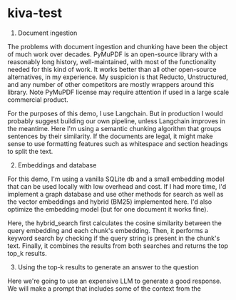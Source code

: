 # kiva-test

1. Document ingestion

The problems with document ingestion and chunking have been the object of much work over decades. PyMuPDF is an open-source library with a reasonably long history, well-maintained, with most of the functionality needed for this kind of work. It works better than all other open-source alternatives, in my experience. My suspicion is that Reducto, Unstructured, and any number of other competitors are mostly wrappers around this library. Note PyMuPDF license may require attention if used in a large scale commercial product.

For the purposes of this demo, I use Langchain. But in production I would probably suggest building our own pipeline, unless Langchain improves in the meantime. Here I'm using a semantic chunking algorithm that groups sentences by their similarity. If the documents are legal, it might make sense to use formatting features such as whitespace and section headings to split the text.

2. Embeddings and database

For this demo, I'm using a vanilla SQLite db and a small embedding model that can be used locally with low overhead and cost. If I had more time, I'd implement a graph database and use other methods for search as well as the vector embeddings and hybrid (BM25) implemented here. I'd also optimize the embedding model (but for one document it works fine).

Here, the hybrid_search first calculates the cosine similarity between the query embedding and each chunk's embedding. Then, it performs a keyword search by checking if the query string is present in the chunk's text. Finally, it combines the results from both searches and returns the top top_k results.

3. Using the top-k results to generate an answer to the question

Here we're going to use an expensive LLM to generate a good response. We will make a prompt that includes some of the context from the 
